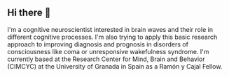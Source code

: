 ## Hi there 👋

I'm a cognitive neuroscientist interested in brain waves and their role in different cognitive processes. I'm also trying to apply this basic research approach to improving diagnosis and prognosis in disorders of consciousness like coma or unresponsive wakefulness syndrome. 
I'm currently based at the Research Center for Mind, Brain and Behavior (CIMCYC) at the University of Granada in Spain as a Ramón y Cajal Fellow.


